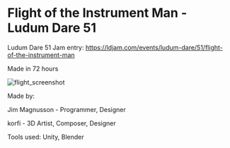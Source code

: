 # Flight of the Instrument Man - Ludum Dare 51
Ludum Dare 51 Jam entry: https://ldjam.com/events/ludum-dare/51/flight-of-the-instrument-man

Made in 72 hours

![flight_screenshot](https://github.com/JimMagnusson/LD51/assets/50302387/0ff9d634-0e96-402d-b3ad-3b3d2aeb64d6)

Made by: 

Jim Magnusson - Programmer, Designer

korfi - 3D Artist, Composer, Designer


Tools used:
Unity, Blender

